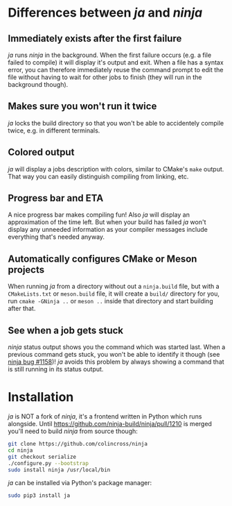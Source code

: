 # Differences between *ja* and *ninja*

<script type="text/javascript" src="https://asciinema.org/a/YtW5isCAvbeltFpbMEVzW0ycQ.js?autoplay=1" id="asciicast-YtW5isCAvbeltFpbMEVzW0ycQ" async></script>

<script type="text/javascript" src="https://asciinema.org/a/zP3siuDOZuh8l7QLnQfH4NJho.js?autoplay=1" id="asciicast-zP3siuDOZuh8l7QLnQfH4NJho" async></script>

## Immediately exists after the first failure

*ja* runs *ninja* in the background. When the first failure occurs (e.g. a file failed to compile)
it will display it's output and exit. When a file has a syntax error, you can therefore immediately
reuse the command prompt to edit the file without having to wait for other jobs to finish (they will
run in the background though).

## Makes sure you won't run it twice

*ja* locks the build directory so that you won't be able to accidentely compile twice, e.g. in
different terminals.

## Colored output

*ja* will display a jobs description with colors, similar to CMake's `make` output. That way you can
easily distinguish compiling from linking, etc.

## Progress bar and ETA

A nice progress bar makes compiling fun! Also *ja* will display an approximation of the time left.
But when your build has failed *ja* won't display any unneeded information as your compiler messages
include everything that's needed anyway.

## Automatically configures CMake or Meson projects

When running *ja* from a directory without out a `ninja.build` file, but with a `CMakeLists.txt` or
`meson.build` file, it will create a `build/` directory for you, run `cmake -GNinja ..` or
`meson ..` inside that directory and start building after that.

## See when a job gets stuck

*ninja* status output shows you the command which was started last. When a previous command gets
stuck, you won't be able to identify it though (see
[ninja bug #1158](https://github.com/ninja-build/ninja/issues/1158))! *ja* avoids this problem by
always showing a command that is still running in its status output.

# Installation

*ja* is NOT a fork of *ninja*, it's a frontend written in Python which runs alongside. Until
https://github.com/ninja-build/ninja/pull/1210 is merged you'll need to build *ninja* from source
though:

```sh
git clone https://github.com/colincross/ninja
cd ninja
git checkout serialize
./configure.py --bootstrap
sudo install ninja /usr/local/bin
```

*ja* can be installed via Python's package manager:

```sh
sudo pip3 install ja
```
